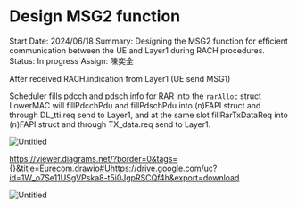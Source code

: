 # Design MSG2 function

Start Date: 2024/06/18
Summary: Designing the MSG2 function for efficient communication between the UE and Layer1 during RACH procedures.
Status: In progress
Assign: 陳奕全

After received RACH.indication from Layer1 (UE send MSG1)

Scheduler fills pdcch and pdsch info for RAR into the `rarAlloc` struct
LowerMAC will fillPdcchPdu and fillPdschPdu into (n)FAPI struct and through DL_tti.req send to Layer1, and at the same slot fillRarTxDataReq into (n)FAPI struct and through TX_data.req send to Layer1.

![Untitled](Untitled%2038.png)

https://viewer.diagrams.net/?border=0&tags={}&title=Eurecom.drawio#Uhttps://drive.google.com/uc?id=1W_o7Se11USgVPska8-t5i0JgpRSCQf4h&export=download

![Untitled](Untitled%2039.png)